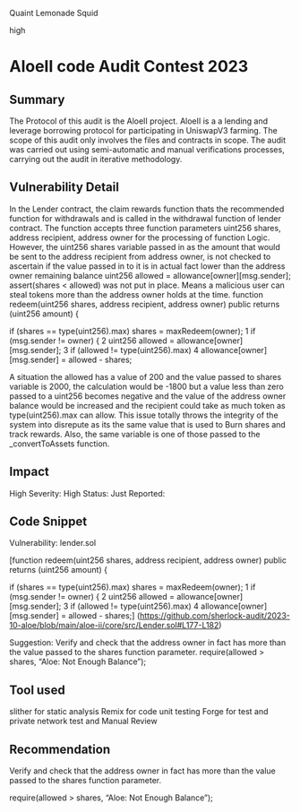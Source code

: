 Quaint Lemonade Squid

high

# AloeII code Audit Contest 2023
## Summary
The Protocol of this audit is the AloeII project. AloeII is a a lending and leverage borrowing protocol
for participating in UniswapV3 farming. The scope of this audit only involves the files and contracts in
scope. The audit was carried out using semi-automatic and manual verifications processes, carrying
out the audit in iterative methodology.

## Vulnerability Detail

In the Lender contract, the claim rewards function thats
the recommended function for withdrawals and is called in the withdrawal function of lender contract.
The function accepts three function parameters uint256 shares, address recipient, address owner for
the processing of function Logic. However, the uint256 shares variable passed in as the amount that
would be sent to the address recipient from address owner, is not checked to ascertain if the value
passed in to it is in actual fact lower than the address owner remaining balance uint256 allowed =
allowance[owner][msg.sender]; assert(shares < allowed) was not put in place. Means a malicious user
can steal tokens more than the address owner holds at the time.
function redeem(uint256 shares, address recipient, address owner) public returns (uint256 amount) {

if (shares == type(uint256).max) shares = maxRedeem(owner);
1 if (msg.sender != owner) {
2 uint256 allowed = allowance[owner][msg.sender];
3 if (allowed != type(uint256).max)
4 allowance[owner][msg.sender] = allowed - shares;

A situation the allowed has a value of 200 and the value passed to shares variable is 2000, the calculation would be -1800 but a value less than zero passed to a uint256 becomes negative and the
value of the address owner balance would be increased and the recipient could take as much token as
type(uint256).max can allow. This issue totally throws the integrity of the system into disrepute as its
the same value that is used to Burn shares and track rewards. Also, the same variable is one of those
passed to the _convertToAssets function.

## Impact
High Severity: 
High Status: 
Just Reported: 

## Code Snippet
Vulnerability:
lender.sol

[function redeem(uint256 shares, address recipient, address owner) public returns (uint256 amount) {

if (shares == type(uint256).max) shares = maxRedeem(owner);
1 if (msg.sender != owner) {
2 uint256 allowed = allowance[owner][msg.sender];
3 if (allowed != type(uint256).max)
4 allowance[owner][msg.sender] = allowed - shares;]
(https://github.com/sherlock-audit/2023-10-aloe/blob/main/aloe-ii/core/src/Lender.sol#L177-L182)

Suggestion:
Verify and check that the address owner in fact has more than the value passed to the
shares function parameter.
require(allowed > shares, “Aloe: Not Enough Balance”);

## Tool used
slither for static analysis
Remix for code unit testing 
Forge for test and private network test
and Manual Review

## Recommendation

Verify and check that the address owner in fact has more than the value passed to the
shares function parameter. 

require(allowed > shares, “Aloe: Not Enough Balance”);